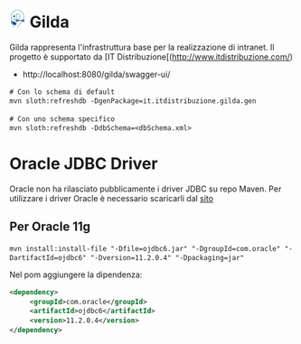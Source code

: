

# ![logo](src/main/webapp/img/favicon.png) Gilda

Gilda rappresenta l'infrastruttura base per la realizzazione di intranet. Il progetto è supportato da [IT Distribuzione[(http://www.itdistribuzione.com/)

- http://localhost:8080/gilda/swagger-ui/

```shell
# Con lo schema di default 
mvn sloth:refreshdb -DgenPackage=it.itdistribuzione.gilda.gen

# Con uno schema specifico
mvn sloth:refreshdb -DdbSchema=<dbSchema.xml>
```


# Oracle JDBC Driver
Oracle non ha rilasciato pubblicamente i driver JDBC su repo Maven. Per utilizzare i driver Oracle è necessario scaricarli dal [sito](https://www.oracle.com/database/technologies/jdbcdriver-ucp-downloads.html)

## Per Oracle 11g

```shell
mvn install:install-file "-Dfile=ojdbc6.jar" "-DgroupId=com.oracle" "-DartifactId=ojdbc6" "-Dversion=11.2.0.4" "-Dpackaging=jar"
```

Nel pom aggiungere la dipendenza:

```xml
<dependency>
     <groupId>com.oracle</groupId>
     <artifactId>ojdbc6</artifactId>
     <version>11.2.0.4</version>
</dependency>
```
